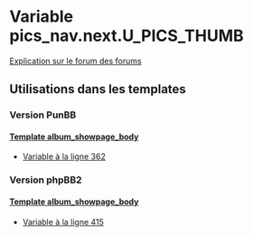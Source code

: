 # Variable pics_nav.next.U_PICS_THUMB
[Explication sur le forum des forums](http://forum.forumactif.com/t294113-listing-des-variables#pics_nav.next.U_PICS_THUMB)
## Utilisations dans les templates
### Version PunBB
#### [Template album_showpage_body](punbb/album_showpage_body.md)
* [Variable à la ligne 362](../punbb/album_showpage_body.tpl#L362)
### Version phpBB2
#### [Template album_showpage_body](subsilver/album_showpage_body.md)
* [Variable à la ligne 415](../subsilver/album_showpage_body.tpl#L415)